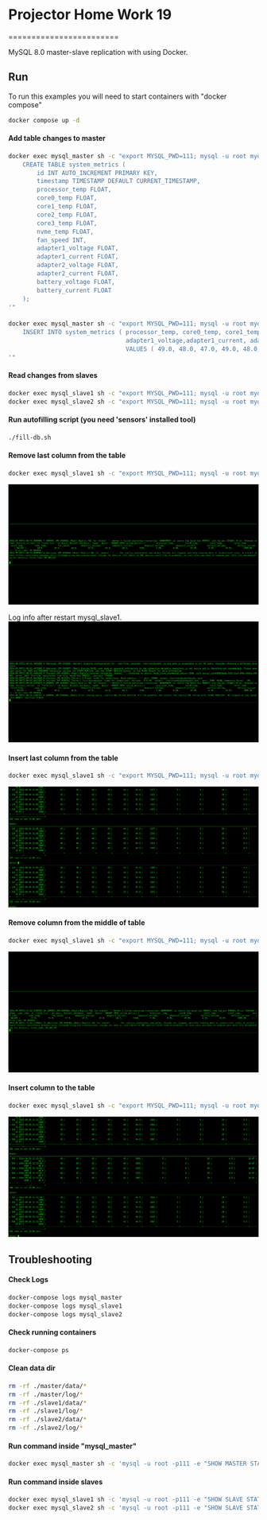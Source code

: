 # Projector Home Work 19
========================

MySQL 8.0 master-slave replication with using Docker.

## Run

To run this examples you will need to start containers with "docker compose"

```bash
docker compose up -d
```

#### Add table changes to master

```bash
docker exec mysql_master sh -c "export MYSQL_PWD=111; mysql -u root mydb -e '
    CREATE TABLE system_metrics (
        id INT AUTO_INCREMENT PRIMARY KEY,
        timestamp TIMESTAMP DEFAULT CURRENT_TIMESTAMP,
        processor_temp FLOAT,
        core0_temp FLOAT,
        core1_temp FLOAT,
        core2_temp FLOAT,
        core3_temp FLOAT,
        nvme_temp FLOAT,
        fan_speed INT,
        adapter1_voltage FLOAT,
        adapter1_current FLOAT,
        adapter2_voltage FLOAT,
        adapter2_current FLOAT,
        battery_voltage FLOAT,
        battery_current FLOAT
    );
'"

docker exec mysql_master sh -c "export MYSQL_PWD=111; mysql -u root mydb -e '
    INSERT INTO system_metrics ( processor_temp, core0_temp, core1_temp, core2_temp, core3_temp, nvme_temp, fan_speed,
                                 adapter1_voltage,adapter1_current, adapter2_voltage, adapter2_current, battery_voltage, battery_current )
                                 VALUES ( 49.0, 48.0, 47.0, 49.0, 48.0, 41.9, 2702, 500, 0.00, 20.00, 4.50, 16.87, 1000.00 );
'"
```

#### Read changes from slaves

```bash
docker exec mysql_slave1 sh -c "export MYSQL_PWD=111; mysql -u root mydb -e 'select * from system_metrics \G'"
docker exec mysql_slave2 sh -c "export MYSQL_PWD=111; mysql -u root mydb -e 'select * from system_metrics \G'"
```

#### Run autofilling script (you need 'sensors' installed tool)
```bash
./fill-db.sh
```

#### Remove last column from the table
```bash
docker exec mysql_slave1 sh -c "export MYSQL_PWD=111; mysql -u root mydb -e 'ALTER TABLE system_metrics DROP COLUMN battery_current;'"
```
![Log info](images/log_info1.png)

Log info after restart mysql_slave1.
![Log info after restart mysql_slave1](images/log_info1_restart.png)

#### Insert last column from the table
```bash
docker exec mysql_slave1 sh -c "export MYSQL_PWD=111; mysql -u root mydb -e 'ALTER TABLE system_metrics ADD COLUMN battery_current FLOAT; START REPLICA;'"
```
![Data info](images/data_info1.png)

#### Remove column from the middle of table
```bash
docker exec mysql_slave1 sh -c "export MYSQL_PWD=111; mysql -u root mydb -e 'ALTER TABLE system_metrics DROP COLUMN nvme_temp;'"
```
![Log info](images/log_info2.png)

#### Insert column to the table
```bash
docker exec mysql_slave1 sh -c "export MYSQL_PWD=111; mysql -u root mydb -e 'ALTER TABLE system_metrics ADD COLUMN nvme_temp FLOAT; START REPLICA;'"
```
![Data info](images/data_info2.png)


## Troubleshooting

#### Check Logs

```bash
docker-compose logs mysql_master
docker-compose logs mysql_slave1
docker-compose logs mysql_slave2
```

#### Check running containers

```bash
docker-compose ps
```

#### Clean data dir

```bash
rm -rf ./master/data/*
rm -rf ./master/log/*
rm -rf ./slave1/data/*
rm -rf ./slave1/log/*
rm -rf ./slave2/data/*
rm -rf ./slave2/log/*
```

#### Run command inside "mysql_master"

```bash
docker exec mysql_master sh -c 'mysql -u root -p111 -e "SHOW MASTER STATUS \G"'
```

#### Run command inside slaves

```bash
docker exec mysql_slave1 sh -c 'mysql -u root -p111 -e "SHOW SLAVE STATUS \G"'
docker exec mysql_slave2 sh -c 'mysql -u root -p111 -e "SHOW SLAVE STATUS \G"'
```
